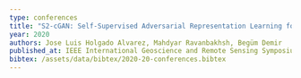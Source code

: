 ```yaml
---
type: conferences
title: "S2-cGAN: Self-Supervised Adversarial Representation Learning for Binary Change Detection in Multispectral Images"
year: 2020
authors: Jose Luis Holgado Alvarez, Mahdyar Ravanbakhsh, Begüm Demir
published_at: IEEE International Geoscience and Remote Sensing Symposium, Waikoloa, HI, USA, pp. 2515-2518, 2020
bibtex: /assets/data/bibtex/2020-20-conferences.bibtex 
---
```

